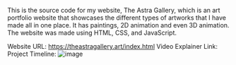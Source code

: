 This is the source code for my website, The Astra Gallery, which is an art portfolio website that showcases the different types of artworks that I have made all in one place. It has paintings, 2D animation and even 3D animation.
The website was made using HTML, CSS, and JavaScript.

Website URL: https://theastragallery.art/index.html
Video Explainer Link: 
Project Timeline: ![image](https://github.com/user-attachments/assets/c55c01ed-8037-4b04-9bd0-061aba32d540)
